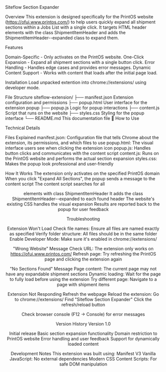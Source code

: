 Siteflow Section Expander


Overview
This extension is designed specifically for the PrintOS website (https://ofui.www.printos.com/) to help users quickly expand all shipment sections within a Jobs List with a single click. It targets HTML header elements with the class ShipmentItemHeader and adds the ShipmentItemHeader--expanded class to expand them.

Features

Domain-Specific - Only activates on the PrintOS website.
One-Click Expansion - Expand all shipment sections with a single button click.
Error Handling - Handles edge cases and provides error messages.
Dynamic Content Support - Works with content that loads after the initial page load.

Installation
Load unpacked extention into chrome://extensions/ using developer mode.


File Structure
siteflow-extension/
├── manifest.json     Extension configuration and permissions
├── popup.html        User interface for the extension popup
├── popup.js          Logic for popup interactions
├── content.js        Script that runs on the website
├── styles.css        Styling for the popup interface
└── README.md         This documentation file
🎯 How to Use


Technical Details

Files Explained
manifest.json: Configuration file that tells Chrome about the extension, its permissions, and which files to use
popup.html: The visual interface users see when clicking the extension icon
popup.js: Handles button clicks and communicates with the content script
content.js: Runs on the PrintOS website and performs the actual section expansion
styles.css: Makes the popup look professional and user-friendly

How It Works
The extension only activates on the specified PrintOS domain
When you click "Expand All Sections", the popup sends a message to the content script
The content script searches for all <header> elements with class ShipmentItemHeader
It adds the class ShipmentItemHeader--expanded to each found header
The website's existing CSS handles the visual expansion
Results are reported back to the popup for user feedback

Troubleshooting

Extension Won't Load
Check file names: Ensure all files are named exactly as specified
Verify folder structure: All files should be in the same folder
Enable Developer Mode: Make sure it's enabled in chrome://extensions/

"Wrong Website" Message
Check URL: The extension only works on https://ofui.www.printos.com/
Refresh page: Try refreshing the PrintOS page and clicking the extension again

"No Sections Found" Message
Page content: The current page may not have any expandable shipment sections
Dynamic loading: Wait for the page to fully load before using the extension
Try different page: Navigate to a page with shipment items

Extension Not Responding
Refresh the webpage
Reload the extension:
Go to chrome://extensions/
Find "Siteflow Section Expander"
Click the refresh/reload button

Check browser console (F12 → Console) for error messages

Version History
Version 1.0

Initial release
Basic section expansion functionality
Domain restriction to PrintOS website
Error handling and user feedback
Support for dynamically loaded content

Development Notes
This extension was built using:
Manifest V3
Vanilla JavaScript: No external dependencies
Modern CSS
Content Scripts: For safe DOM manipulation